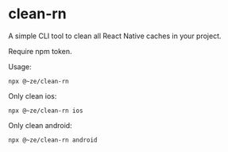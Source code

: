# clean-rn

A simple CLI tool to clean all React Native caches in your project.

Require npm token.

Usage:

```shell
npx @~ze/clean-rn
```

Only clean ios:

```shell
npx @~ze/clean-rn ios
```

Only clean android:

```shell
npx @~ze/clean-rn android
```
